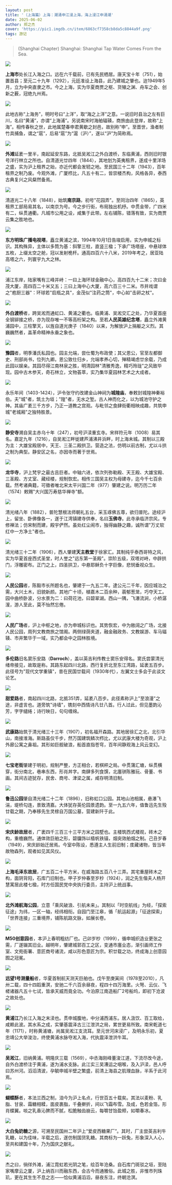```yaml
---
layout: post
title: '（上海篇）上海：潮涌申江浸上海，海上浸江申涌潮'
date: 2025-06-02
author: 郑之杰
cover: 'https://pic1.imgdb.cn/item/6863cf7358cb8da5c8844a9f.png'
tags: 游记
---
```


> (Shanghai Chapter) Shanghai: Shanghai Tap Water Comes From the Sea.

![](https://pic1.imgdb.cn/item/6863cf7358cb8da5c8844a9f.png)

**上海市**处长江入海之口。远在六千载前，已有先民栖居。唐天宝十年（751），始置首县；至元二十九年（1292），元廷准设上海县，此乃建城之肇也。迨1949年5月，立为中央直隶之市。今之上海，实为华夏商贾之枢、货殖之渊、舟车之会、创新之薮，冠绝九州焉。

![](https://pic1.imgdb.cn/item/6837075a58cb8da5c816688c.png)

此地古称“上海务”，明时号曰“上洋”，取“海之上洋”之意。一说旧时县治之左有巨川，名曰“黄浦”，亦谓“上海浦”。另说南宋时海舶辐辏，商旅由此登岸，故称“上海”。相传春秋之世，此地属楚春申君黄歇之封邑，故别称“申”。至晋世，渔者制竹具捕鱼，谓之“扈”，后易“扈”为“滬（沪）”，遂以“沪”为简称焉。

![](https://pic1.imgdb.cn/item/6837026f58cb8da5c816510e.png)

**外滩**延袤一里半，南起延安东路，北抵吴淞江之外白渡桥，东临黄浦，西则旧时银号洋行林立之所也。自清道光廿四年（1844），其地划为英夷租界，遂成十里洋场之盛，实为沪上租界之始，亦近代都会发轫之地。至民国三十二年（1943），百年租界之制乃废。今观外滩，广厦栉比，凡五十有二，皆崇楼杰构，风格各异，泰西古典复兴之风粲然备焉。

![](https://pic1.imgdb.cn/item/6834681f58cb8da5c80fab67.png)

清道光二十八年（1848），始筑**南京路**，初号"花园弄"。至同治四年（1865），英租界工部局易其名，以南京为号。今之步行街，布局独出机杼。中贯金带，广四米有二，纵贯通衢。凡城市公用之设，咸集于此带。左右铺陈，错落有致，实为商贾云集之胜地也。

![](https://pic1.imgdb.cn/item/6834614f58cb8da5c80fa9e3.png)

**东方明珠广播电视塔**，矗立黄浦之滨，1994年10月1日告竣启用，实为申城之标识。其构殊异，主体以多筒为基：斜擎三柱，直竖三楹；下承广场塔座，中悬球体五枚，上缀太空之舱，冠以发射桅杆。通高四百六十八米，2019年考之，居亚陆高塔之六，列寰宇九大之林。

![](https://pic1.imgdb.cn/item/6834666958cb8da5c80faabe.png)

浦江东岸，陆家嘴有三峰并峙：一曰上海环球金融中心，高四百九十二米；次曰金茂大厦，高四百二十米又五；三曰上海中心大厦，高六百三十二米。市井戏谓之"庖厨三器"：环球若"启瓶之具"，金茂似"注药之筒"，中心如"击卵之杖"。

![](https://pic1.imgdb.cn/item/683466b758cb8da5c80faad0.png)

**外白渡桥**者，跨吴淞而通虹口、黄浦之衢也。临黄浦、吴淞交汇之处，乃华夏首座全钢铆接之桥，亦为现存唯一不等高桁架之构。至若**人民英雄纪念塔**，矗立外滩黄浦园中，三柱擎天，以旌自道光庚子（1840）以来，为解放沪上捐躯之义烈。其巍巍然者，盖革命精神永垂之象也。

![](https://pic1.imgdb.cn/item/68345f5458cb8da5c80fa991.png)

**豫园**者，明季潘氏私园也。园主允端，尝仕蜀为布政使；其父恩公，官至左都御史、刑部尚书，位列九卿。恩公致仕归乡，允端孝养心切，殚精竭虑廿余载，乃成此园以娱亲。其园尽得江南林泉之胜，明清园林"清雅秀逸，精巧玲珑"之风致毕现。园中古木参天，奇石林立，文物荟萃，实乃集华夏园林艺术之大成者。

![](https://pic1.imgdb.cn/item/683458de58cb8da5c80fa7bc.png)

永乐年间（1403-1424），沪令张守约改建金山神祠为**城隍庙**，奉敕封城隍神秦裕伯。夫"城"者，筑土为垣；"隍"者，无水之堑。古人神而化之，以为城池守护之神。其庙广袤三千方步，乃正一道教之宫观。与毗邻之食肆街衢相映成趣，共筑申城"老城厢"之独特胜景。

![](https://pic1.imgdb.cn/item/68345b3158cb8da5c80fa892.png)

**静安寺**溯自吴主赤乌十年（247），初号沪渎重玄寺。宋祥符元年（1008）易其名。嘉定九年（1216），自吴淞江畔徙建芦浦沸井浜畔，时上海未城。其制以三殿为主：大雄宝殿居中，天王、三圣二殿拱卫。营造之法，仿明以前古制，尤以斗拱之制为典型。静安区之名，亦因寺而著于世焉。

![](https://pic1.imgdb.cn/item/6834523858cb8da5c80fa612.png)

**龙华寺**，沪上梵宇之最古且巨者。中轴六进，依次列弥勒殿、天王殿、大雄宝殿、三圣殿、方丈室、藏经楼，规制恢宏。相传三国吴主权为母建寺，迄今千七百余载。然考诸典籍，可徵者唯北宋太平兴国二年（977）肇建之说。明万历二年（1574）敕赐"大兴国万寿慈华禅寺"额。

![](https://pic1.imgdb.cn/item/6834544d58cb8da5c80fa6b1.png)

清光绪八年（1882），普陀慧根法师朝礼五台，采玉琢佛五尊，欲归普陀。途经沪上，留坐、卧佛像各一，遂于江湾镇建寺供奉，名曰**玉佛寺**。此寺承临济宗风，专修禅法；仿宋制而建，殿宇俨然。虽处红尘闹市，独得幽静之趣，诚所谓"万丈软红中一方净土"者也。

![](https://pic1.imgdb.cn/item/683455fd58cb8da5c80fa738.png)


清光绪三十二年（1906），西人肇建**天主教堂**于徐家汇。其制纯乎泰西哥特之风，实为华夏首座西式圣堂，时人誉之"远东第一圣殿"。崇阶五级，双塔对峙，中辟拱门，浮雕密布。正门之上，四圣拱卫，中悬耶稣负十字巨像，悲悯垂视众生。

![](https://pic1.imgdb.cn/item/6836ff1858cb8da5c8164e26.png)

**人民公园**者，陈毅市长所题名也，肇建于一九五二年。逮公元二千年，因应城治之需，大兴土木，旧貌新颜。其地广十顷，植嘉木二百余种，蓊郁葱茏，巧夺天工。园中曲桥卧波，分水景为二：曰荷花池，曰碧翠湖。西山一隅，飞瀑流涧，小桥潺湲，游人至此，莫不怡然忘倦。

![](https://pic1.imgdb.cn/item/68346a5b58cb8da5c80fabc6.png)

**人民广场**者，沪上中枢之地，亦为申城标识也。其势恢宏，中为敞阔之广场，北接人民公园，周列文教商旅之馆阁。两侧绿荫夹道，融金融政务、文教娱游、车马辐辏、市井繁华于一域，实乃都会中之园林胜境。

![](https://pic1.imgdb.cn/item/68346b5658cb8da5c80fabe3.png)


**多伦路**旧名窦乐安路（**Darroch**），盖以英吉利传教士窦乐安得名。窦氏尝蒙清光绪帝接见，故取是称。其路东起四川北路，西行复折北至东江湾路，延袤五百步。此径号为"现代文学重镇"，昔在民国廿载间（1930年代），左翼文士多会于此谈文论艺。

![](https://pic1.imgdb.cn/item/6835c27c58cb8da5c812c7a7.png)

**甜爱路**者，南起四川北路，北抵351弄，延袤八百步。此径素称沪上"至浪漫"之途，非虚言也。道旁筑"诗墙"，镌刻中西情诗凡廿八首。行人过此，但见墨韵沁芳，字字缱绻；诗行映日，句句缠绵。

![](https://pic1.imgdb.cn/item/6835c10258cb8da5c812c719.png)

**武康路**始筑于清光绪三十三年（1907），初名福开森路。其地居徐汇之北，北引华山，南接淮海。斯路虽仅千步，然万国建筑鳞次栉比，尤以武康大楼为奇观，沪上外廊公寓之鼻祖。其形如巨舰破浪，船首直指苍穹，百年间静观海上风云变幻。

![](https://pic1.imgdb.cn/item/6835c3bc58cb8da5c812c7fe.png)

**七宝老街**肇建于明初，规制严整，方正相合，若棋枰之局。中贯蒲汇塘，纵贯横穿，街分南北，巷串东西，形肖丼字。南肆多列食馔，北廛骈陈雅玩、骨董、书画。其间古迹犹存，民舍、商号、津梁之属，咸存明清旧制。

![](https://pic1.imgdb.cn/item/683456a658cb8da5c80fa75c.png)

**鲁迅公园**肇自清光绪二十二年（1896），旧称虹口公园。其地山池相属，悬瀑飞湍，堤桥勾连，景致清嘉。大体犹存英伦园景遗韵。至一九五六年，值鲁迅先生殁廿载之期，乃奉移先生灵榇自万国公墓，营建新阡于此。

![](https://pic1.imgdb.cn/item/6835c4ad58cb8da5c812c855.png)

**宋庆龄故居**者，广袤四千三百三十三平方米之园墅也。主楼筑西式楼观，砖木之构，重檐巍然。通体效巨舶之形，碧牖饰以樯帆铁锚，烟突效舶烟之制。己丑岁春（1949），宋庆龄始迁居焉。今室中陈设，悉遵主人生前旧制；庋藏诸物，皆当年故物森列，观者如见其风仪。

![](https://pic1.imgdb.cn/item/6836fe7c58cb8da5c8164dfa.png)

**上海毛泽东故居**，广五百二十平方米，在威海路五百八十三弄。其宅重屋砖木之构，面阴背阳，石库门旧制也。甲子岁仲春至岁杪（1924），润之先生偕夫人杨开慧寓居此楼七楹，时方任国民党中央执行委员，主持沪上统战事。

![](https://pic1.imgdb.cn/item/683701d158cb8da5c8164ec5.png)

**北外滩航海公园**，立意「乘风破浪、引航未来」。其制以「时空航线」为经，「探索征途」为纬，一区一轴，经纬相衔。自园门至江皋，循「航运起源」「征途探索」「世界连接」三重境界，铺陈航路文脉，如展长卷。

![](https://pic1.imgdb.cn/item/683462b058cb8da5c80faa1f.png)

**M50创意园**者，本沪上春明粗纺厂也。己卯岁杪（1999），循申城织造业更张之需，厂遂辍其旧业。越明年，肇建城郭百工之区，变通市廛业态，渐引画师工作室、文苑衙署、意匠商号诸流，咸以形色意匠为宗。积廿载之功，终成海上创意园囿之冠冕。

![](https://pic1.imgdb.cn/item/6836ffc058cb8da5c8164e45.png)

**远望1号测量船**者，华夏首制航天测天巨舶也。戊午至庚寅间（1978至2010），凡卅二载，四十四蹈重溟，安驰二千六百余昼夜，程四十四万海里。火弩、云仪、飞槎诸器凡五十七试，皆承天威而竟全功。今泊原江南造船厂2号船坞，即初下沧波之故处也。

![](https://pic1.imgdb.cn/item/683700a758cb8da5c8164e76.png)

**黄浦江**乃长江入海之末渎也。贯申城腹地，中分浦西浦东。居人汲饮、百工取给，咸赖此波。其水系之成，实肇基震泽古三江泄洪之局，累世更易所致。南宋乾道七年（1171），时称黄浦塘，尚属吴淞江支流耳。至元世河床浸广，及明永乐初，夏忠靖公大举浚治，终使黄浦水脉夺淞入海，代执震泽泄洪牛耳。

![](https://pic1.imgdb.cn/item/6835bfdd58cb8da5c812c6b6.png)

**吴淞江**，旧纳黄浦。明隆庆三载（1569），中丞海刚峰董浚江道，下流尽改今途，自外白渡桥注于黄浦，遂为浦水支脉。此江实三吴漕运之咽喉，及入沪渎，邑人呼曰苏州河。滔滔清波，孕毓申城半壁之繁盛，前清上海县之肌理血脉，半系于此河焉。

![](https://pic1.imgdb.cn/item/6835c02e58cb8da5c812c6f1.png)

**蝴蝶酥**者，本法兰西之制，洎今为沪上名点，行世百五十载矣。其法以麦粉、乳脂、甘泉、霜糖相糅，面皮裹脂，千叠擀折，间以飞霜布雪。及成，色若金箔，形肖蝶翼。啖之乳香沁脾而不腻，松脆触齿崩云，每嚼甘饴盈颊，如嚼春冰。

![](https://pic1.imgdb.cn/item/6837022a58cb8da5c8164f2e.png)

**大白兔奶糖**之源，可溯至民国卅二年沪上“爱皮西糖果厂”。其时，厂主尝英吉利牛乳糖，以为佳味，半载之后，遂仿制国货乳糖。其商标为一跃兔，形象深入人心，至共和建国十年，乃为国庆之献礼。

![](https://pic1.imgdb.cn/item/6837070d58cb8da5c81666f0.png)

杰之曰，徜徉外滩，浦江霓虹若光阴之笔，绘百年沧桑。自石库门斑驳之垣，至陆家嘴摩云之厦，沪上纳百川而融东西，会古今而通雅俗。此城之胜，非惟市列珠玑，更在其生生不息之志——恰似黄浦滔滔，昼夜东注，终朝沧溟。